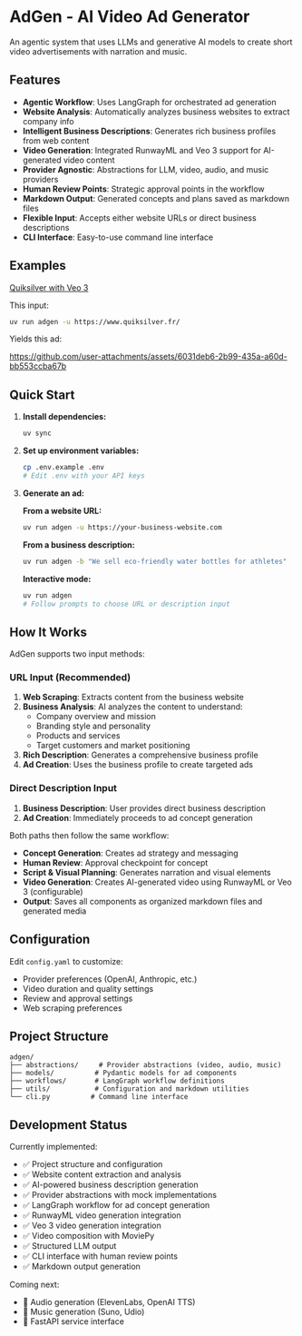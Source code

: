 # AdGen - AI Video Ad Generator

An agentic system that uses LLMs and generative AI models to create short video advertisements with narration and music.

## Features

- **Agentic Workflow**: Uses LangGraph for orchestrated ad generation
- **Website Analysis**: Automatically analyzes business websites to extract company info
- **Intelligent Business Descriptions**: Generates rich business profiles from web content
- **Video Generation**: Integrated RunwayML and Veo 3 support for AI-generated video content
- **Provider Agnostic**: Abstractions for LLM, video, audio, and music providers
- **Human Review Points**: Strategic approval points in the workflow
- **Markdown Output**: Generated concepts and plans saved as markdown files
- **Flexible Input**: Accepts either website URLs or direct business descriptions
- **CLI Interface**: Easy-to-use command line interface

## Examples

[Quiksilver with Veo 3](examples/quiksilver-veo3/README.md)

This input:
```bash
uv run adgen -u https://www.quiksilver.fr/
```

Yields this ad:

https://github.com/user-attachments/assets/6031deb6-2b99-435a-a60d-bb553ccba67b

## Quick Start

1. **Install dependencies:**

   ```bash
   uv sync
   ```

2. **Set up environment variables:**

   ```bash
   cp .env.example .env
   # Edit .env with your API keys
   ```

3. **Generate an ad:**

   **From a website URL:**

   ```bash
   uv run adgen -u https://your-business-website.com
   ```

   **From a business description:**

   ```bash
   uv run adgen -b "We sell eco-friendly water bottles for athletes"
   ```

   **Interactive mode:**

   ```bash
   uv run adgen
   # Follow prompts to choose URL or description input
   ```

## How It Works

AdGen supports two input methods:

### URL Input (Recommended)

1. **Web Scraping**: Extracts content from the business website
2. **Business Analysis**: AI analyzes the content to understand:
   - Company overview and mission
   - Branding style and personality
   - Products and services
   - Target customers and market positioning
3. **Rich Description**: Generates a comprehensive business profile
4. **Ad Creation**: Uses the business profile to create targeted ads

### Direct Description Input

1. **Business Description**: User provides direct business description
2. **Ad Creation**: Immediately proceeds to ad concept generation

Both paths then follow the same workflow:

- **Concept Generation**: Creates ad strategy and messaging
- **Human Review**: Approval checkpoint for concept
- **Script & Visual Planning**: Generates narration and visual elements
- **Video Generation**: Creates AI-generated video using RunwayML or Veo 3 (configurable)
- **Output**: Saves all components as organized markdown files and generated media

## Configuration

Edit `config.yaml` to customize:

- Provider preferences (OpenAI, Anthropic, etc.)
- Video duration and quality settings
- Review and approval settings
- Web scraping preferences

## Project Structure

```
adgen/
├── abstractions/     # Provider abstractions (video, audio, music)
├── models/          # Pydantic models for ad components
├── workflows/       # LangGraph workflow definitions
├── utils/           # Configuration and markdown utilities
└── cli.py          # Command line interface
```

## Development Status

Currently implemented:

- ✅ Project structure and configuration
- ✅ Website content extraction and analysis
- ✅ AI-powered business description generation
- ✅ Provider abstractions with mock implementations
- ✅ LangGraph workflow for ad concept generation
- ✅ RunwayML video generation integration
- ✅ Veo 3 video generation integration
- ✅ Video composition with MoviePy
- ✅ Structured LLM output
- ✅ CLI interface with human review points
- ✅ Markdown output generation

Coming next:

- 🔲 Audio generation (ElevenLabs, OpenAI TTS)
- 🔲 Music generation (Suno, Udio)
- 🔲 FastAPI service interface

